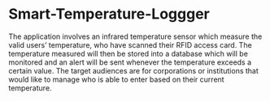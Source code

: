 # Smart-Temperature-Loggger
The application involves an infrared temperature sensor which measure the valid users’ temperature, who have scanned their RFID access card. The temperature measured will then be stored into a database which will be monitored and an alert will be sent whenever the temperature exceeds a certain value. The target audiences are for corporations or institutions that would like to manage who is able to enter based on their current temperature.
